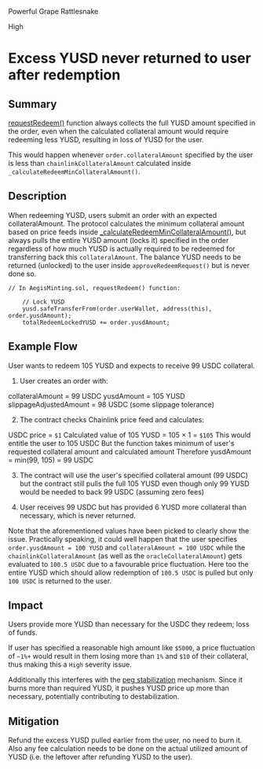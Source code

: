 Powerful Grape Rattlesnake

High

# Excess YUSD never returned to user after redemption

## Summary
[requestRedeem()](https://github.com/sherlock-audit/2025-04-aegis-op-grant/blob/main/aegis-contracts/contracts/AegisMinting.sol#L303) function always collects the full YUSD amount specified in the order, even when the calculated collateral amount would require redeeming less YUSD, resulting in loss of YUSD for the user.

This would happen whenever `order.collateralAmount` specified by the user is less than `chainlinkCollateralAmount` calculated inside `_calculateRedeemMinCollateralAmount()`.

## Description
When redeeming YUSD, users submit an order with an expected collateralAmount. The protocol calculates the minimum collateral amount based on price feeds inside [_calculateRedeemMinCollateralAmount()](https://github.com/sherlock-audit/2025-04-aegis-op-grant/blob/main/aegis-contracts/contracts/AegisMinting.sol#L765-L779), but always pulls the entire YUSD amount (locks it) specified in the order regardless of how much YUSD is actually required to be redeemed for transferring back this `collateralAmount`. The balance YUSD needs to be returned (unlocked) to the user inside `approveRedeemRequest()` but is never done so.

```solidity
// In AegisMinting.sol, requestRedeem() function:

    // Lock YUSD
    yusd.safeTransferFrom(order.userWallet, address(this), order.yusdAmount);
    totalRedeemLockedYUSD += order.yusdAmount;
```

## Example Flow
User wants to redeem 105 YUSD and expects to receive 99 USDC collateral.

1. User creates an order with:

collateralAmount = 99 USDC
yusdAmount = 105 YUSD
slippageAdjustedAmount = 98 USDC (some slippage tolerance)

2. The contract checks Chainlink price feed and calculates:

USDC price = `$1`
Calculated value of 105 YUSD = 105 × 1 = `$105`
This would entitle the user to 105 USDC
But the function takes minimum of user's requested collateral amount and calculated amount
Therefore yusdAmount = min(99, 105) = 99 USDC

3. The contract will use the user's specified collateral amount (99 USDC) but the contract still pulls the full 105 YUSD even though only 99 YUSD would be needed to back 99 USDC (assuming zero fees)

4. User receives 99 USDC but has provided 6 YUSD more collateral than necessary, which is never returned.

Note that the aforementioned values have been picked to clearly show the issue. Practically speaking, it could well happen that the user specifies `order.yusdAmount = 100 YUSD` and `collateralAmount = 100 USDC` while the `chainlinkCollateralAmount` (as well as the `oracleCollateralAmount`) gets evaluated to `100.5 USDC` due to a favourable price fluctuation. Here too the entire YUSD which should allow redemption of `100.5 USDC` is pulled but only `100 USDC` is returned to the user.

## Impact
Users provide more YUSD than necessary for the USDC they redeem; loss of funds.

If user has specified a reasonable high amount like `$5000`, a price fluctuation of `~1%+` would result in them losing more than `1%` and `$10` of their collateral, thus making this a `High` severity issue.

Additionally this interferes with the [peg stabilization](https://docs.aegis.im/overview/peg-stabilization-mechanism) mechanism. Since it burns more than required YUSD, it pushes YUSD price up more than necessary, potentially contributing to destabilization.

## Mitigation
Refund the excess YUSD pulled earlier from the user, no need to burn it. Also any fee calculation needs to be done on the actual utilized amount of YUSD (i.e. the leftover after refunding YUSD to the user).
